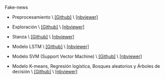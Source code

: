 Fake-news

- Preprocesamiento \ [[Github]](https://github.com/fake-news-unal/fake-news/blob/main/preprocessing.ipynb) \ [[nbviewer]](https://nbviewer.jupyter.org/github/fake-news-unal/fake-news/blob/main/preprocessing.ipynb) 

- Exploración \ [[Github]](https://github.com/fake-news-unal/fake-news/blob/main/exploration.ipynb) \ [[nbviewer]](https://nbviewer.jupyter.org/github/fake-news-unal/fake-news/blob/main/exploration.ipynb) 

- Stanza \ [[Github]](https://github.com/fake-news-unal/fake-news/blob/main/stanza_features.ipynb) \ [[nbviewer]](https://nbviewer.jupyter.org/github/fake-news-unal/fake-news/blob/main/stanza_features.ipynb) 

- Modelo LSTM \ [[Github]](https://github.com/fake-news-unal/fake-news/blob/main/lstm.ipynb) \ [[nbviewer]](https://nbviewer.jupyter.org/github/fake-news-unal/fake-news/blob/main/lstm.ipynb) 

- Modelo SVM (Support Vector Machine)  \ [[Github]](https://github.com/fake-news-unal/fake-news/blob/main/svm.ipynb) \ [[nbviewer]](https://nbviewer.jupyter.org/github/fake-news-unal/fake-news/blob/main/svm.ipynb) 

- Modelo K-means, Regresión logística, Bosques aleatorios y Árboles de decisión  \ [[Github]](https://github.com/fake-news-unal/fake-news/blob/main/K_means%2Clogistica%2Cbosque%2Carbol.ipynb) \ [[nbviewer]](https://nbviewer.jupyter.org/github/fake-news-unal/fake-news/blob/main/K_means%2Clogistica%2Cbosque%2Carbol.ipynb) 

